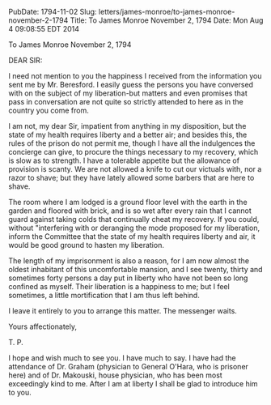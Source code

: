 PubDate: 1794-11-02
Slug: letters/james-monroe/to-james-monroe-november-2-1794
Title: To James Monroe  November 2, 1794
Date: Mon Aug  4 09:08:55 EDT 2014

   To James Monroe  November 2, 1794

   DEAR SIR:

   I need not mention to you the happiness I received from the information
   you sent me by Mr. Beresford. I easily guess the persons you have
   conversed with on the subject of my liberation-but matters and even
   promises that pass in conversation are not quite so strictly attended to
   here as in the country you come from.

   I am not, my dear Sir, impatient from anything in my disposition, but the
   state of my health requires liberty and a better air; and besides this,
   the rules of the prison do not permit me, though I have all the
   indulgences the concierge can give, to procure the things necessary to my
   recovery, which is slow as to strength. I have a tolerable appetite but
   the allowance of provision is scanty. We are not allowed a knife to cut
   our victuals with, nor a razor to shave; but they have lately allowed some
   barbers that are here to shave.

   The room where I am lodged is a ground floor level with the earth in the
   garden and floored with brick, and is so wet after every rain that I
   cannot guard against taking colds that continually cheat my recovery. If
   you could, without "interfering with or deranging the mode proposed for my
   liberation, inform the Committee that the state of my health requires
   liberty and air, it would be good ground to hasten my liberation.

   The length of my imprisonment is also a reason, for I am now almost the
   oldest inhabitant of this uncomfortable mansion, and I see twenty, thirty
   and sometimes forty persons a day put in liberty who have not been so long
   confined as myself. Their liberation is a happiness to me; but I feel
   sometimes, a little mortification that I am thus left behind.

   I leave it entirely to you to arrange this matter. The messenger waits.

   Yours affectionately,

   T. P.

   I hope and wish much to see you. I have much to say. I have had the
   attendance of Dr. Graham (physician to General O'Hara, who is prisoner
   here) and of Dr. Makouski, house physician, who has been most exceedingly
   kind to me. After I am at liberty I shall be glad to introduce him to you.


